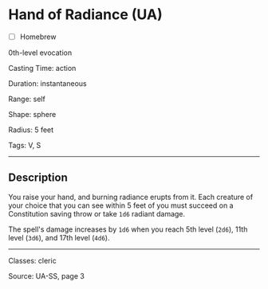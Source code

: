 # Hand of Radiance (UA)

- [ ] Homebrew

0th-level evocation

Casting Time: action

Duration: instantaneous

Range: self

Shape: sphere

Radius: 5 feet

Tags: V, S

---

## Description
You raise your hand, and burning radiance erupts from it. Each creature of your choice that you can see within 5 feet of you must succeed on a Constitution saving throw or take `1d6` radiant damage.

The spell's damage increases by `1d6` when you reach 5th level (`2d6`), 11th level (`3d6`), and 17th level (`4d6`).

---

Classes: cleric

Source: UA-SS, page 3
